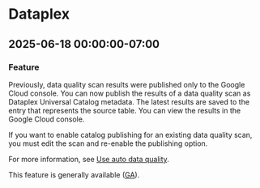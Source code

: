 # Dataplex

## 2025-06-18 00:00:00-07:00

### Feature

Previously, data quality scan results were published only to the Google Cloud console. You can now publish the results of a data quality scan as Dataplex Universal Catalog metadata. The latest results are saved to the entry that represents the source table. You can view the results in the Google Cloud console.

If you want to enable catalog publishing for an existing data quality scan, you must edit the scan and re-enable the publishing option.

For more information, see [Use auto data quality](https://cloud.google.com/dataplex/docs/use-auto-data-quality).

This feature is generally available ([GA](https://cloud.google.com/products#product-launch-stages)).